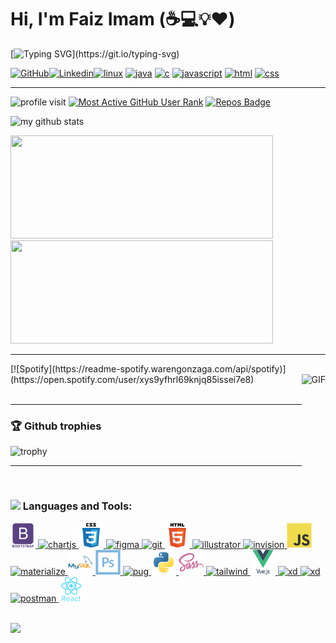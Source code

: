 
# Hi, I'm Faiz Imam (:coffee::computer::bulb::heart:)

<!--
**Faiziimam/Faiziimam** is a ✨ _special_ ✨ repository because its `README.md` (this file) appears on your GitHub profile.
-->
<!--  💻 I'm a web developer <br>
 🎨 I'm a self-taught Programmer  <br>
 📱 I make apps using React-Native <br>
 🎓 I'm a Computer Science student (graduating in 2023) <br> -->

[![Typing SVG](https://readme-typing-svg.herokuapp.com/?lines=Computer+Science+Student;Eat+Sleep+repeat+!)](https://git.io/typing-svg)

 
[![GitHub](https://img.shields.io/badge/Github-100000?style=for-the-badge&logo=github&logoColor=white)](https://github.com/Faiziimam)[![Linkedin](https://img.shields.io/badge/Linkedin-0077B5?style=for-the-badge&logo=linkedin&logoColor=white)](https://www.linkedin.com/in/faiziimam//)[![linux][linux-shield]][linux-url]
[![java][java-shield]][java-url]
[![c][c-shield]][c-url]
[![javascript][javascript-shield]][javascript-url]
[![html][html-shield]][html-url]
[![css][css-shield]][css-url]
 
<hr>  

<div align="left">

![profile visit](https://komarev.com/ghpvc/?username=Faiziimam) [![Most Active GitHub User Rank](https://endy419y2alipob.m.pipedream.net)](https://commits.top/egypt.html) [![Repos Badge](https://badges.pufler.dev/repos/Faiziimam)](https://badges.pufler.dev)

<p align="left">
<img src="https://github-readme-stats.vercel.app/api?username=Faiziimam&show_icons=true&theme=buefy&count_private=true" alt="my github stats" width="420"/>
</p>
</div>

<p align="left">
<img src="https://github-readme-streak-stats.herokuapp.com/?user=Faiziimam" width="420" height="165">

<img src ="https://activity-graph.herokuapp.com/graph?username=Faiziimam&bg_color=ffffff&color=0400ff&line=0400ff&point=03d3d&area=true&hide_border=true" width="420" height="165" >

</p>
<p>
<hr>
[![Spotify](https://readme-spotify.warengonzaga.com/api/spotify)](https://open.spotify.com/user/xys9yfhrl69knjq85issei7e8)<img align="right" alt="GIF" height="170px" src="https://media.giphy.com/media/J5B1Y8QZnzXXbLQIBu/giphy.gif" />
<br>
<br> 
<hr> 

### 🏆 Github trophies

<p>

![trophy](https://github-profile-trophy.vercel.app/?username=fadyehabamer&margin-w=15theme=dark)

</p>
<hr>
<br />

<h3 align="left"><img src="https://media.giphy.com/media/WUlplcMpOCEmTGBtBW/giphy.gif" width="50"> Languages and Tools:</h3>
<p align="left"> <a href="https://getbootstrap.com" target="_blank"> <img src="https://raw.githubusercontent.com/devicons/devicon/master/icons/bootstrap/bootstrap-plain-wordmark.svg" alt="bootstrap" width="40" height="40"/> </a> <a href="https://www.chartjs.org" target="_blank"> <img src="https://www.chartjs.org/media/logo-title.svg" alt="chartjs" width="40" height="40"/> </a> <a href="https://www.w3schools.com/css/" target="_blank"> <img src="https://raw.githubusercontent.com/devicons/devicon/master/icons/css3/css3-original-wordmark.svg" alt="css3" width="40" height="40"/> </a> <a href="https://www.figma.com/" target="_blank"> <img src="https://www.vectorlogo.zone/logos/figma/figma-icon.svg" alt="figma" width="40" height="40"/> </a> <a href="https://git-scm.com/" target="_blank"> <img src="https://www.vectorlogo.zone/logos/git-scm/git-scm-icon.svg" alt="git" width="40" height="40"/> </a> <a href="https://www.w3.org/html/" target="_blank"> <img src="https://raw.githubusercontent.com/devicons/devicon/master/icons/html5/html5-original-wordmark.svg" alt="html5" width="40" height="40"/> </a> <a href="https://www.adobe.com/in/products/illustrator.html" target="_blank"> <img src="https://www.vectorlogo.zone/logos/adobe_illustrator/adobe_illustrator-icon.svg" alt="illustrator" width="40" height="40"/> </a> <a href="https://www.invisionapp.com/" target="_blank"> <img src="https://www.vectorlogo.zone/logos/invisionapp/invisionapp-icon.svg" alt="invision" width="40" height="40"/> </a> <a href="https://developer.mozilla.org/en-US/docs/Web/JavaScript" target="_blank"> <img src="https://raw.githubusercontent.com/devicons/devicon/master/icons/javascript/javascript-original.svg" alt="javascript" width="40" height="40"/> </a> <a href="https://materializecss.com/" target="_blank"> <img src="https://raw.githubusercontent.com/prplx/svg-logos/5585531d45d294869c4eaab4d7cf2e9c167710a9/svg/materialize.svg" alt="materialize" width="40" height="40"/> </a> <a href="https://www.mysql.com/" target="_blank"> <img src="https://raw.githubusercontent.com/devicons/devicon/master/icons/mysql/mysql-original-wordmark.svg" alt="mysql" width="40" height="40"/> </a> <a href="https://www.photoshop.com/en" target="_blank"> <img src="https://raw.githubusercontent.com/devicons/devicon/master/icons/photoshop/photoshop-line.svg" alt="photoshop" width="40" height="40"/> </a> <a href="https://pugjs.org" target="_blank"> <img src="https://cdn.worldvectorlogo.com/logos/pug.svg" alt="pug" width="40" height="40"/> </a> <a href="https://www.python.org" target="_blank"> <img src="https://raw.githubusercontent.com/devicons/devicon/master/icons/python/python-original.svg" alt="python" width="40" height="40"/> </a> <a href="https://sass-lang.com" target="_blank"> <img src="https://raw.githubusercontent.com/devicons/devicon/master/icons/sass/sass-original.svg" alt="sass" width="40" height="40"/> </a> <a href="https://tailwindcss.com/" target="_blank"> <img src="https://www.vectorlogo.zone/logos/tailwindcss/tailwindcss-icon.svg" alt="tailwind" width="40" height="40"/> </a> <a href="https://vuejs.org/" target="_blank"> <img src="https://raw.githubusercontent.com/devicons/devicon/master/icons/vuejs/vuejs-original-wordmark.svg" alt="vuejs" width="40" height="40"/> </a> <a href="https://www.adobe.com/products/xd.html" target="_blank"> <img src="https://cdn.worldvectorlogo.com/logos/adobe-xd.svg" alt="xd" width="40" height="40"/> </a> <a href="https://www.adobe.com/products/xd.html" target="_blank"> <img src="https://cdn.worldvectorlogo.com/logos/jquery.svg" alt="xd" width="40" height="40"/> </a> <a href="https://postman.com" target="_blank"> <img src="https://www.vectorlogo.zone/logos/getpostman/getpostman-icon.svg" alt="postman" width="40" height="40"/> </a> <a href="https://reactjs.org/" target="_blank"> <img src="https://raw.githubusercontent.com/devicons/devicon/master/icons/react/react-original-wordmark.svg" alt="react" width="40" height="40"/> </a> </p>
<br />
 
 

 <img src="https://imgur.com/rilHVxA.png"/> 
 


 </details>

<!-- OS -->
[linux-shield]: https://img.shields.io/badge/Linux-FCC624?style=for-the-badge&logo=linux&logoColor=black
[linux-url]: https://www.linux.org/
[debian-shield]: https://img.shields.io/badge/Debian-A81D33?style=for-the-badge&logo=debian&logoColor=white
[debian-url]: https://www.debian.org/
[android-shield]: https://img.shields.io/badge/Android-3DDC84?style=for-the-badge&logo=android&logoColor=white
[android-url]: https://www.android.com/
[windows-shield]: https://img.shields.io/badge/Windows-0078D6?style=for-the-badge&logo=windows&logoColor=white
[windows-url]: https://www.youtube.com/watch?v=zjedLeVGcfE&t=11s
<!-- programming languages -->
[java-shield]: https://img.shields.io/badge/Java-ED8B00?style=for-the-badge&logo=java&logoColor=white
[java-url]: https://www.java.com
[c-shield]: https://img.shields.io/badge/C-00599C?style=for-the-badge&logo=c&logoColor=white
[c-url]: http://www.open-std.org/jtc1/sc22/wg14/
[bash-shield]: https://img.shields.io/badge/Bash_Script-121011?style=for-the-badge&logo=gnu-bash&logoColor=white
[bash-url]: https://www.gnu.org/software/bash/
[javascript-shield]: https://img.shields.io/badge/JavaScript-F7DF1E?style=for-the-badge&logo=javascript&logoColor=black
[javascript-url]: https://www.javascript.com/
[html-shield]: https://img.shields.io/badge/HTML5-E34F26?style=for-the-badge&logo=html5&logoColor=white
[html-url]: https://www.html.it/
[css-shield]: https://img.shields.io/badge/CSS3-1572B6?style=for-the-badge&logo=css3&logoColor=white
[css-url]: https://www.w3schools.com/css/
[latex-shield]: https://img.shields.io/badge/LaTeX-47A141?style=for-the-badge&logo=LaTeX&logoColor=white
[latex-url]: https://www.latex-project.org/
[unity-shield]: https://img.shields.io/badge/Unity-100000?style=for-the-badge&logo=unity&logoColor=white
[unity-url]: https://unity.com/
[vs-shield]: https://img.shields.io/badge/Visual_Studio-5C2D91?style=for-the-badge&logo=visual%20studio&logoColor=white
[vs-url]: https://visualstudio.microsoft.com/
[sublime-shield]: https://img.shields.io/badge/sublime_text-%23575757.svg?&style=for-the-badge&logo=sublime-text&logoColor=important
[sublime-url]: https://www.sublimetext.com/
[coffee-shield]: https://img.shields.io/badge/Buy_Me_A_Coffee-FFDD00?style=for-the-badge&logo=buy-me-a-coffee&logoColor=black
[coffee-url]: https://www.buymeacoffee.com/mikyll
<!-- https://paypal.me/mikyll98 -->

<!-- more badges: https://badgen.net/ -->
